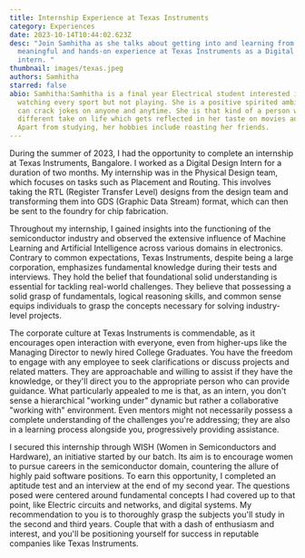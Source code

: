 ```yaml
---
title: Internship Experience at Texas Instruments
category: Experiences
date: 2023-10-14T10:44:02.623Z
desc: "Join Samhitha as she talks about getting into and learning from a very
  meaningful and hands-on experience at Texas Instruments as a Digital Design
  intern. "
thumbnail: images/texas.jpeg
authors: Samhitha
starred: false
abio: Samhitha:Samhitha is a final year Electrical student interested in
  watching every sport but not playing. She is a positive spirited ambivert who
  can crack jokes on anyone and anytime. She is that kind of a person who has a
  different take on life which gets reflected in her taste on movies and series.
  Apart from studying, her hobbies include roasting her friends.
---
```

During the summer of 2023, I had the opportunity to complete an internship at Texas Instruments, Bangalore. I worked as a Digital Design Intern for a duration of two months. My internship was in the Physical Design team, which focuses on tasks such as Placement and Routing. This involves taking the RTL (Register Transfer Level) designs from the design team and transforming them into GDS (Graphic Data Stream) format, which can then be sent to the foundry for chip fabrication.

Throughout my internship, I gained insights into the functioning of the semiconductor industry and observed the extensive influence of Machine Learning and Artificial Intelligence across various domains in electronics. Contrary to common expectations, Texas Instruments, despite being a large corporation, emphasizes fundamental knowledge during their tests and interviews. They hold the belief that foundational solid understanding is essential for tackling real-world challenges. They believe that possessing a solid grasp of fundamentals, logical reasoning skills, and common sense equips individuals to grasp the concepts necessary for solving industry-level projects.

The corporate culture at Texas Instruments is commendable, as it encourages open interaction with everyone, even from higher-ups like the Managing Director to newly hired College Graduates. You have the freedom to engage with any employee to seek clarifications or discuss projects and related matters. They are approachable and willing to assist if they have the knowledge, or they'll direct you to the appropriate person who can provide guidance. What particularly appealed to me is that, as an intern, you don't sense a hierarchical "working under" dynamic but rather a collaborative "working with" environment. Even mentors might not necessarily possess a complete understanding of the challenges you're addressing; they are also in a learning process alongside you, progressively providing assistance.

I secured this internship through WISH (Women in Semiconductors and Hardware), an initiative started by our batch. Its aim is to encourage women to pursue careers in the semiconductor domain, countering the allure of highly paid software positions. To earn this opportunity, I completed an aptitude test and an interview at the end of my second year. The questions posed were centered around fundamental concepts I had covered up to that point, like Electric circuits and networks, and digital systems. My recommendation to you is to thoroughly grasp the subjects you'll study in the second and third years. Couple that with a dash of enthusiasm and interest, and you'll be positioning yourself for success in reputable companies like Texas Instruments.

